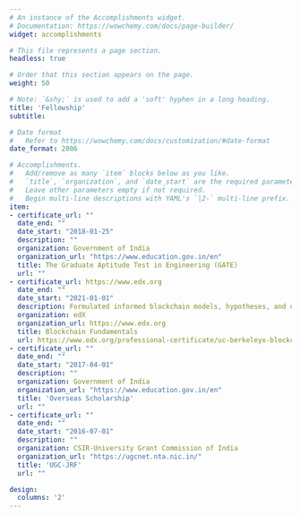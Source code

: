 ```yaml
---
# An instance of the Accomplishments widget.
# Documentation: https://wowchemy.com/docs/page-builder/
widget: accomplishments

# This file represents a page section.
headless: true

# Order that this section appears on the page.
weight: 50

# Note: `&shy;` is used to add a 'soft' hyphen in a long heading.
title: 'Fellowship'
subtitle:

# Date format
#   Refer to https://wowchemy.com/docs/customization/#date-format
date_format: 2006

# Accomplishments.
#   Add/remove as many `item` blocks below as you like.
#   `title`, `organization`, and `date_start` are the required parameters.
#   Leave other parameters empty if not required.
#   Begin multi-line descriptions with YAML's `|2-` multi-line prefix.
item:
- certificate_url: ""
  date_end: ""
  date_start: "2018-01-25"
  description: ""
  organization: Government of India
  organization_url: "https://www.education.gov.in/en"
  title: The Graduate Aptitude Test in Engineering (GATE)
  url: ""
- certificate_url: https://www.edx.org
  date_end: ""
  date_start: "2021-01-01"
  description: Formulated informed blockchain models, hypotheses, and use cases.
  organization: edX
  organization_url: https://www.edx.org
  title: Blockchain Fundamentals
  url: https://www.edx.org/professional-certificate/uc-berkeleyx-blockchain-fundamentals
- certificate_url: ""
  date_end: ""
  date_start: "2017-04-01"
  description: ""
  organization: Government of India
  organization_url: "https://www.education.gov.in/en"
  title: 'Overseas Scholarship'
  url: ""
- certificate_url: ""
  date_end: ""
  date_start: "2016-07-01"
  description: ""
  organization: CSIR-University Grant Commission of India
  organization_url: "https://ugcnet.nta.nic.in/"
  title: 'UGC-JRF'
  url: ""

design:
  columns: '2' 
---
```

